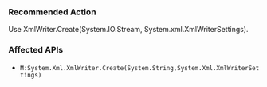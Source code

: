 ### Recommended Action
Use XmlWriter.Create(System.IO.Stream, System.xml.XmlWriterSettings).

### Affected APIs
* `M:System.Xml.XmlWriter.Create(System.String,System.Xml.XmlWriterSettings)`
